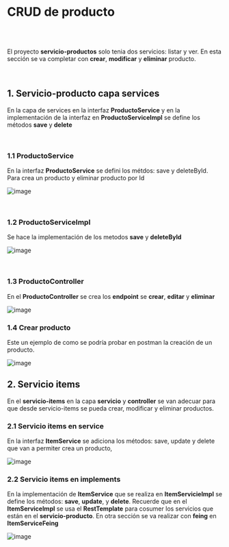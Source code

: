 # CRUD de producto

<br>
<br>

El proyecto **servicio-productos** solo tenia dos servicios: listar y ver. En esta sección se va completar con **crear**, **modificar** y **eliminar** producto. 

<br>


## 1. Servicio-producto capa services

En la capa de services en  la interfaz **ProductoService** y en la implementación de la interfaz en **ProductoServiceImpl** se define los métodos **save** y **delete**

<br>

### 1.1 ProductoService

En la interfaz **ProductoService** se defini los métdos: save y deleteById. Para crea un producto y eliminar producto por Id

![image](https://github.com/crodrigr/microservicios-spring-boot-confenalco/assets/31961588/2e0cd5d2-c51d-40d2-8f1a-35deca6de0e2)


<br>

### 1.2 ProductoServiceImpl

Se hace la implementación de los metodos **save** y **deleteById**

![image](https://github.com/crodrigr/microservicios-spring-boot-confenalco/assets/31961588/3ad99de1-e778-4702-914f-8b5f9268e668)

<br>

### 1.3 ProductoController

En el **ProductoController** se crea los **endpoint** se **crear**, **editar** y **eliminar**

![image](https://github.com/crodrigr/microservicios-spring-boot-confenalco/assets/31961588/2e03d2d6-2e68-4c45-9474-be49d8610ad3)


### 1.4 Crear producto

Este un ejemplo de como se podría probar en postman la creación de un producto. 

![image](https://github.com/crodrigr/microservicios-spring-boot-confenalco/assets/31961588/6363ce0c-53c8-409b-935f-b5ef6f2311ac)

## 2. Servicio items 

En el **servicio-items** en la capa **servicio** y **controller** se van adecuar para que desde servicio-items se pueda crear, modificar y eliminar productos. 

### 2.1 Servicio items en service

En la interfaz **ItemService** se adiciona los métodos: save, update y delete que van a permiter crea un producto, 

![image](https://github.com/crodrigr/microservicios-spring-boot-confenalco/assets/31961588/c439db49-bf56-4fbe-b3ee-53732f8c9186)

### 2.2 Servicio items en implements 

En la implementación de **ItemService** que se realiza en **ItemServicieImpl** se define los métodos: **save**, **update**, y **delete**. Recuerde que en el **ItemServiceImpl** se usa el **RestTemplate** para cosumer los servicios que están en el **servicio-producto**. En otra sección se va realizar con **feing** en **ItemServiceFeing**

![image](https://github.com/crodrigr/microservicios-spring-boot-confenalco/assets/31961588/43784794-a157-495c-ba8b-acc079b1e130)



